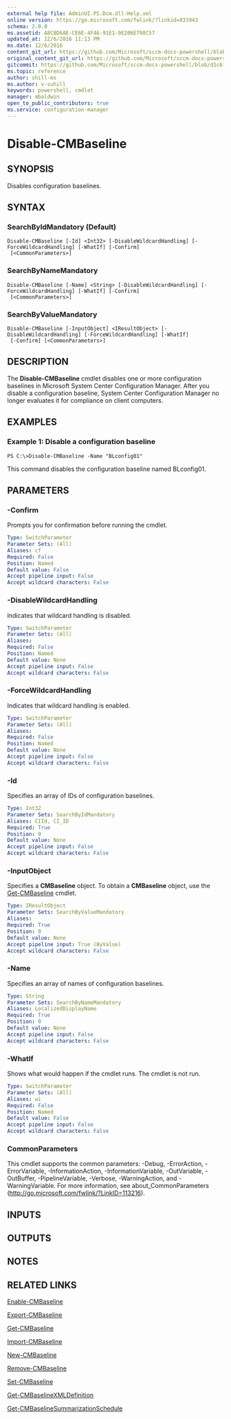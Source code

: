 ```yaml
---
external help file: AdminUI.PS.Dcm.dll-Help.xml
online version: https://go.microsoft.com/fwlink/?linkid=833943
schema: 2.0.0
ms.assetid: A8CBD6AE-CE6E-4F46-91E1-9E206E798C57
updated_at: 12/6/2016 11:13 PM
ms.date: 12/6/2016
content_git_url: https://github.com/Microsoft/sccm-docs-powershell/blob/live/sccm-cmdlets/ConfigurationManager/vlatest/Disable-CMBaseline.md
original_content_git_url: https://github.com/Microsoft/sccm-docs-powershell/blob/live/sccm-cmdlets/ConfigurationManager/vlatest/Disable-CMBaseline.md
gitcommit: https://github.com/Microsoft/sccm-docs-powershell/blob/d1c6f0eeb340f832b2254d78bbd1bc9245dc24fc/sccm-cmdlets/ConfigurationManager/vlatest/Disable-CMBaseline.md
ms.topic: reference
author: shill-ms
ms.author: v-suhill
keywords: powershell, cmdlet
manager: mbaldwin
open_to_public_contributors: true
ms.service: configuration-manager
---
```


# Disable-CMBaseline

## SYNOPSIS
Disables configuration baselines.

## SYNTAX

### SearchByIdMandatory (Default)
```
Disable-CMBaseline [-Id] <Int32> [-DisableWildcardHandling] [-ForceWildcardHandling] [-WhatIf] [-Confirm]
 [<CommonParameters>]
```

### SearchByNameMandatory
```
Disable-CMBaseline [-Name] <String> [-DisableWildcardHandling] [-ForceWildcardHandling] [-WhatIf] [-Confirm]
 [<CommonParameters>]
```

### SearchByValueMandatory
```
Disable-CMBaseline [-InputObject] <IResultObject> [-DisableWildcardHandling] [-ForceWildcardHandling] [-WhatIf]
 [-Confirm] [<CommonParameters>]
```

## DESCRIPTION
The **Disable-CMBaseline** cmdlet disables one or more configuration baselines in Microsoft System Center Configuration Manager.
After you disable a configuration baseline, System Center Configuration Manager no longer evaluates it for compliance on client computers.

## EXAMPLES

### Example 1: Disable a configuration baseline
```
PS C:\>Disable-CMBaseline -Name "BLconfig01"
```

This command disables the configuration baseline named BLconfig01.

## PARAMETERS

### -Confirm
Prompts you for confirmation before running the cmdlet.

```yaml
Type: SwitchParameter
Parameter Sets: (All)
Aliases: cf
Required: False
Position: Named
Default value: False
Accept pipeline input: False
Accept wildcard characters: False
```

### -DisableWildcardHandling
Indicates that wildcard handling is disabled.

```yaml
Type: SwitchParameter
Parameter Sets: (All)
Aliases: 
Required: False
Position: Named
Default value: None
Accept pipeline input: False
Accept wildcard characters: False
```

### -ForceWildcardHandling
Indicates that wildcard handling is enabled.

```yaml
Type: SwitchParameter
Parameter Sets: (All)
Aliases: 
Required: False
Position: Named
Default value: None
Accept pipeline input: False
Accept wildcard characters: False
```

### -Id
Specifies an array of IDs of configuration baselines.

```yaml
Type: Int32
Parameter Sets: SearchByIdMandatory
Aliases: CIId, CI_ID
Required: True
Position: 0
Default value: None
Accept pipeline input: False
Accept wildcard characters: False
```

### -InputObject
Specifies a **CMBaseline** object.
To obtain a **CMBaseline** object, use the [Get-CMBaseline](./Get-CMBaseline.md) cmdlet.

```yaml
Type: IResultObject
Parameter Sets: SearchByValueMandatory
Aliases: 
Required: True
Position: 0
Default value: None
Accept pipeline input: True (ByValue)
Accept wildcard characters: False
```

### -Name
Specifies an array of names of configuration baselines.

```yaml
Type: String
Parameter Sets: SearchByNameMandatory
Aliases: LocalizedDisplayName
Required: True
Position: 0
Default value: None
Accept pipeline input: False
Accept wildcard characters: False
```

### -WhatIf
Shows what would happen if the cmdlet runs.
The cmdlet is not run.

```yaml
Type: SwitchParameter
Parameter Sets: (All)
Aliases: wi
Required: False
Position: Named
Default value: False
Accept pipeline input: False
Accept wildcard characters: False
```

### CommonParameters
This cmdlet supports the common parameters: -Debug, -ErrorAction, -ErrorVariable, -InformationAction, -InformationVariable, -OutVariable, -OutBuffer, -PipelineVariable, -Verbose, -WarningAction, and -WarningVariable. For more information, see about_CommonParameters (http://go.microsoft.com/fwlink/?LinkID=113216).

## INPUTS

## OUTPUTS

## NOTES

## RELATED LINKS

[Enable-CMBaseline](xref:ConfigurationManager/vlatest/Enable-CMBaseline.md)

[Export-CMBaseline](xref:ConfigurationManager/vlatest/Export-CMBaseline.md)

[Get-CMBaseline](xref:ConfigurationManager/vlatest/Get-CMBaseline.md)

[Import-CMBaseline](xref:ConfigurationManager/vlatest/Import-CMBaseline.md)

[New-CMBaseline](xref:ConfigurationManager/vlatest/New-CMBaseline.md)

[Remove-CMBaseline](xref:ConfigurationManager/vlatest/Remove-CMBaseline.md)

[Set-CMBaseline](xref:ConfigurationManager/vlatest/Set-CMBaseline.md)

[Get-CMBaselineXMLDefinition](xref:ConfigurationManager/vlatest/Get-CMBaselineXMLDefinition.md)

[Get-CMBaselineSummarizationSchedule](xref:ConfigurationManager/vlatest/Get-CMBaselineSummarizationSchedule.md)



